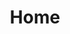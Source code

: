 ---
layout: default
title: Home
nav_order: 2
description: "Documentation for Python Package Qt Custom Widgets."
permalink: /docs/widgets
---